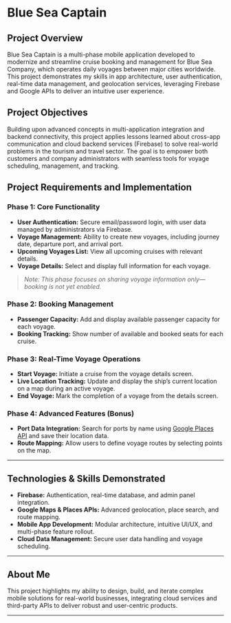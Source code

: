 # Blue Sea Captain

## Project Overview

Blue Sea Captain is a multi-phase mobile application developed to modernize and streamline cruise booking and management for Blue Sea Company, which operates daily voyages between major cities worldwide. This project demonstrates my skills in app architecture, user authentication, real-time data management, and geolocation services, leveraging Firebase and Google APIs to deliver an intuitive user experience.

## Project Objectives

Building upon advanced concepts in multi-application integration and backend connectivity, this project applies lessons learned about cross-app communication and cloud backend services (Firebase) to solve real-world problems in the tourism and travel sector. The goal is to empower both customers and company administrators with seamless tools for voyage scheduling, management, and tracking.

## Project Requirements and Implementation

### Phase 1: Core Functionality
- **User Authentication:** Secure email/password login, with user data managed by administrators via Firebase.
- **Voyage Management:** Ability to create new voyages, including journey date, departure port, and arrival port.
- **Upcoming Voyages List:** View all upcoming cruises with relevant details.
- **Voyage Details:** Select and display full information for each voyage.

> _Note: This phase focuses on sharing voyage information only—booking is not yet enabled._

### Phase 2: Booking Management
- **Passenger Capacity:** Add and display available passenger capacity for each voyage.
- **Booking Tracking:** Show number of available and booked seats for each cruise.

### Phase 3: Real-Time Voyage Operations
- **Start Voyage:** Initiate a cruise from the voyage details screen.
- **Live Location Tracking:** Update and display the ship’s current location on a map during an active voyage.
- **End Voyage:** Mark the completion of a voyage from the details screen.

### Phase 4: Advanced Features (Bonus)
- **Port Data Integration:** Search for ports by name using [Google Places API](https://developers.google.com/places/android-sdk/intro) and save their location data.
- **Route Mapping:** Allow users to define voyage routes by selecting points on the map.

---

## Technologies & Skills Demonstrated

- **Firebase:** Authentication, real-time database, and admin panel integration.
- **Google Maps & Places APIs:** Advanced geolocation, place search, and route mapping.
- **Mobile App Development:** Modular architecture, intuitive UI/UX, and multi-phase feature rollout.
- **Cloud Data Management:** Secure user data handling and voyage scheduling.

---

## About Me

This project highlights my ability to design, build, and iterate complex mobile solutions for real-world businesses, integrating cloud services and third-party APIs to deliver robust and user-centric products.

---
